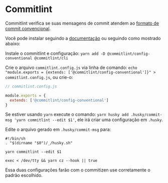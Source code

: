 # Commitlint

Commitlint verifica se suas mensagens de commit atendem ao [formato de commit convencional](https://conventionalcommits.org/).

Você pode instalar seguindo a [documentação](https://github.com/conventional-changelog/commitlint) ou seguindo como mostrado abaixo:

Instale o commitlint e configuração: `yarn add -D @commitlint/config-conventional @commitlint/cli`

Crie o arquivo `commitlint.config.js` via linha de comando: `echo "module.exports = {extends: ['@commitlint/config-conventional']}" > commitlint.config.js`, ou  crie-o:

````js
// commitlint.config.js

module.exports = {
  extends: ['@commitlint/config-conventional']
}
````

Se estiver usando `yarn` execute o comando: `yarn husky add .husky/commit-msg 'yarn commitlint --edit $1'`, ele irá criar uma configuração em `.husky`.

Edite o arquivo gerado em `.husky/commit-msg` para:

````shell
#!/bin/sh
. "$(dirname "$0")/_/husky.sh"

yarn commitlint --edit $1

exec < /dev/tty && yarn cz --hook || true
````

Essa duas configurações farão com o commitizen use corretamente o padrão escolhido.
